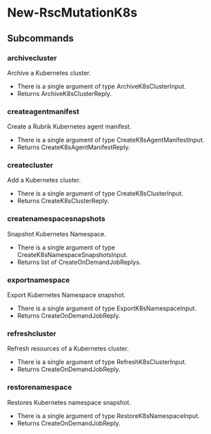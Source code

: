 # New-RscMutationK8s
## Subcommands
### archivecluster
Archive a Kubernetes cluster.

- There is a single argument of type ArchiveK8sClusterInput.
- Returns ArchiveK8sClusterReply.
### createagentmanifest
Create a Rubrik Kubernetes agent manifest.

- There is a single argument of type CreateK8sAgentManifestInput.
- Returns CreateK8sAgentManifestReply.
### createcluster
Add a Kubernetes cluster.

- There is a single argument of type CreateK8sClusterInput.
- Returns CreateK8sClusterReply.
### createnamespacesnapshots
Snapshot Kubernetes Namespace.

- There is a single argument of type CreateK8sNamespaceSnapshotsInput.
- Returns list of CreateOnDemandJobReplys.
### exportnamespace
Export Kubernetes Namespace snapshot.

- There is a single argument of type ExportK8sNamespaceInput.
- Returns CreateOnDemandJobReply.
### refreshcluster
Refresh resources of a Kubernetes cluster.

- There is a single argument of type RefreshK8sClusterInput.
- Returns CreateOnDemandJobReply.
### restorenamespace
Restores Kubernetes namespace snapshot.

- There is a single argument of type RestoreK8sNamespaceInput.
- Returns CreateOnDemandJobReply.
